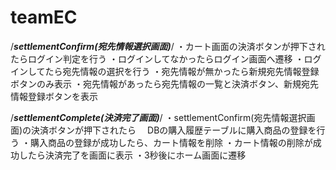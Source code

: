 # teamEC

/***settlementConfirm(宛先情報選択画面)***/
・カート画面の決済ボタンが押下されたらログイン判定を行う
・ログインしてなかったらログイン画面へ遷移
・ログインしてたら宛先情報の選択を行う
・宛先情報が無かったら新規宛先情報登録ボタンのみ表示
・宛先情報があったら宛先情報の一覧と決済ボタン、新規宛先情報登録ボタンを表示

/*********settlementComplete(決済完了画面)*********/
・settlementConfirm(宛先情報選択画面)の決済ボタンが押下されたら
　DBの購入履歴テーブルに購入商品の登録を行う
・購入商品の登録が成功したら、カート情報を削除
・カート情報の削除が成功したら決済完了を画面に表示
・3秒後にホーム画面に遷移
